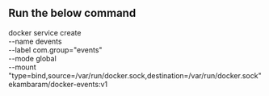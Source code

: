## Run the below command
docker service create \
  --name devents \
  --label com.group="events" \
  --mode global \
  --mount "type=bind,source=/var/run/docker.sock,destination=/var/run/docker.sock" \
  ekambaram/docker-events:v1
